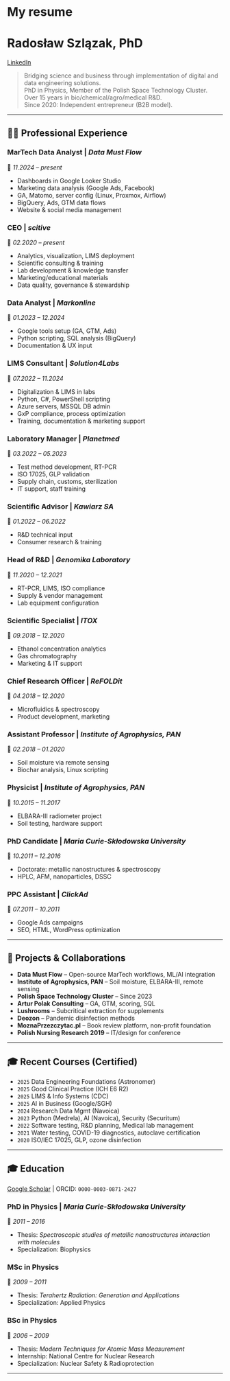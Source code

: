 # My resume 
# Radosław Szlązak, PhD  
[LinkedIn](https://linkedin.com/in/radoslaw-szlazak) 

> Bridging science and business through implementation of digital and data engineering solutions.  
> PhD in Physics, Member of the Polish Space Technology Cluster.  
> Over 15 years in bio/chemical/agro/medical R&D.  
> Since 2020: Independent entrepreneur (B2B model).  

---

## 🧑‍💼 Professional Experience

### **MarTech Data Analyst** | *Data Must Flow*  
📅 *11.2024 – present*  
- Dashboards in Google Looker Studio  
- Marketing data analysis (Google Ads, Facebook)  
- GA, Matomo, server config (Linux, Proxmox, Airflow)  
- BigQuery, Ads, GTM data flows  
- Website & social media management  

### **CEO** | *scitive*  
📅 *02.2020 – present*  
- Analytics, visualization, LIMS deployment  
- Scientific consulting & training  
- Lab development & knowledge transfer  
- Marketing/educational materials  
- Data quality, governance & stewardship  

### **Data Analyst** | *Markonline*  
📅 *01.2023 – 12.2024*  
- Google tools setup (GA, GTM, Ads)  
- Python scripting, SQL analysis (BigQuery)  
- Documentation & UX input  

### **LIMS Consultant** | *Solution4Labs*  
📅 *07.2022 – 11.2024*  
- Digitalization & LIMS in labs  
- Python, C#, PowerShell scripting  
- Azure servers, MSSQL DB admin  
- GxP compliance, process optimization  
- Training, documentation & marketing support  

### **Laboratory Manager** | *Planetmed*  
📅 *03.2022 – 05.2023*  
- Test method development, RT-PCR  
- ISO 17025, GLP validation  
- Supply chain, customs, sterilization  
- IT support, staff training  

### **Scientific Advisor** | *Kawiarz SA*  
📅 *01.2022 – 06.2022*  
- R&D technical input  
- Consumer research & training  

### **Head of R&D** | *Genomika Laboratory*  
📅 *11.2020 – 12.2021*  
- RT-PCR, LIMS, ISO compliance  
- Supply & vendor management  
- Lab equipment configuration  

### **Scientific Specialist** | *ITOX*  
📅 *09.2018 – 12.2020*  
- Ethanol concentration analytics  
- Gas chromatography  
- Marketing & IT support  

### **Chief Research Officer** | *ReFOLDit*  
📅 *04.2018 – 12.2020*  
- Microfluidics & spectroscopy  
- Product development, marketing  

### **Assistant Professor** | *Institute of Agrophysics, PAN*  
📅 *02.2018 – 01.2020*  
- Soil moisture via remote sensing  
- Biochar analysis, Linux scripting  

### **Physicist** | *Institute of Agrophysics, PAN*  
📅 *10.2015 – 11.2017*  
- ELBARA-III radiometer project  
- Soil testing, hardware support  

### **PhD Candidate** | *Maria Curie-Skłodowska University*  
📅 *10.2011 – 12.2016*  
- Doctorate: metallic nanostructures & spectroscopy  
- HPLC, AFM, nanoparticles, DSSC  

### **PPC Assistant** | *ClickAd*  
📅 *07.2011 – 10.2011*  
- Google Ads campaigns  
- SEO, HTML, WordPress optimization  

---

## 🤝 Projects & Collaborations

- **Data Must Flow** – Open-source MarTech workflows, ML/AI integration  
- **Institute of Agrophysics, PAN** – Soil moisture, ELBARA-III, remote sensing  
- **Polish Space Technology Cluster** – Since 2023  
- **Artur Polak Consulting** – GA, GTM, scoring, SQL  
- **Lushrooms** – Subcritical extraction for supplements  
- **Deozon** – Pandemic disinfection methods  
- **MoznaPrzezczytac.pl** – Book review platform, non-profit foundation  
- **Polish Nursing Research 2019** – IT/design for conference  

---

## 🎓 Recent Courses (Certified)

- `2025` Data Engineering Foundations (Astronomer)  
- `2025` Good Clinical Practice (ICH E6 R2)  
- `2025` LIMS & Info Systems (CDC)  
- `2025` AI in Business (Google/SGH)  
- `2024` Research Data Mgmt (Navoica)  
- `2023` Python (Medrela), AI (Navoica), Security (Securitum)  
- `2022` Software testing, R&D planning, Medical lab management  
- `2021` Water testing, COVID-19 diagnostics, autoclave certification  
- `2020` ISO/IEC 17025, GLP, ozone disinfection  

---

## 🎓 Education
[Google Scholar](https://scholar.google.com/citations?user=gUsC89YAAAAJ) | ORCID: `0000-0003-0871-2427`


### **PhD in Physics** | *Maria Curie-Skłodowska University*  
📅 *2011 – 2016*  
- Thesis: *Spectroscopic studies of metallic nanostructures interaction with molecules*  
- Specialization: Biophysics  


### **MSc in Physics**  
📅 *2009 – 2011*  
- Thesis: *Terahertz Radiation: Generation and Applications*  
- Specialization: Applied Physics  

### **BSc in Physics**  
📅 *2006 – 2009*  
- Thesis: *Modern Techniques for Atomic Mass Measurement*  
- Internship: National Centre for Nuclear Research  
- Specialization: Nuclear Safety & Radioprotection  

---

